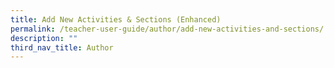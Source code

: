 ```yaml
---
title: Add New Activities & Sections (Enhanced)
permalink: /teacher-user-guide/author/add-new-activities-and-sections/
description: ""
third_nav_title: Author
---
```

